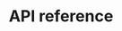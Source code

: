 ---
pcx_content_type: navigation
title: API reference
external_link: https://developers.cloudflare.com/api/operations/radar_get_Timeseries
weight: 5
_build:
  publishResources: false
  render: never
---